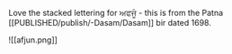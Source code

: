 Love the stacked lettering for ਅਫਜੂੰ - this is from the Patna [[PUBLISHED/publish/-Dasam/Dasam]] bir dated 1698.

![[afjun.png]]